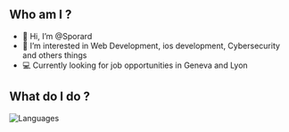 ## Who am I ?
- 👋 Hi, I’m @Sporard
- 👀 I’m interested in Web Development, ios development, Cybersecurity and others things 
- 💻 Currently looking for job opportunities in Geneva and Lyon

## What do I do ?

<p align="left">
  <img alt="Languages" src="https://github-readme-stats.vercel.app/api/top-langs/?username=sporard&theme=gruvbox&layout=compact&hide_border=true&bg_color=00000000">
</p>


<!---
Sporard/Sporard is a ✨ special ✨ repository because its `README.md` (this file) appears on your GitHub profile.
You can click the Preview link to take a look at your changes.
--->
